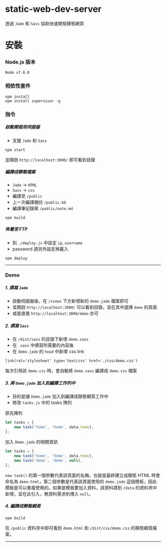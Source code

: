 # static-web-dev-server
透過 `Jade` 和 `Sass` 協助快速開發靜態網頁

# 安裝

### Node.js 版本

```
Node v7.6.0
```

### 相依性套件

```
npm install
npm install supervisor -g
```

### 指令

##### 啟動開發用伺服器

* 支援 `Jade` 和 `Sass`

```
npm start
```

並開啟 `http://localhost:3000/` 即可看到目錄

##### 編譯成靜態檔案

* `Jade` -> `HTML`
* `Sass` -> `css`
* 編譯至 `/public`
* 上一次編譯備份 `/public.bk`
* 編譯筆記錄黨 `/public/note.md`

```
npm build
```

##### 佈署至 FTP

* 到 `./deploy.js` 中設定 `ip`, `username`
* password 請另外設定再載入

```
npm deploy
```

********

### Demo

##### 1. 撰寫 `Jade`

* 啟動伺服器後，在 `/views` 下方新增新的 `demo.jade` 檔案即可
* 並開啟 `http://localhost:3000/` 可以看到目錄，並在其中選擇 `demo` 的頁面
* 或是直接  `http://localhost:3000/demo` 亦可

##### 2. 撰寫 `Sass`

* 在 `/dist/sass` 的目錄下新增 `demo.sass`
* 在 `.sass` 中撰寫所需要的內容後
* 在 `demo.jade` 的 `head` 中新增 css link

``` jade
link(rel='stylesheet' type='text/css' href='./css/demo.css')
```

每次引用該 `demo.css` 時，會自動將 `demo.sass` 編譯成 `demo.css` 檔案

##### 3. 將 `Demo.jade` 加入到編譯工作列中

* 目的是讓 `Demo.jade` 加入到編譯成靜態網頁工作中
* 修改 `tasks.js` 中的 tasks 陣列

原先陣列

``` js
let tasks = [
    new task('home', 'home', data.home),
];
```

加入 `Demo.jade` 的相關資訊

``` js
let tasks = [
    new task('home', 'home', data.home),
    new task('demo', 'demo', null),
];
```

`new task()` 的第一個參數代表該頁面的名稱，也就是最終建立成靜態 HTML 時會命名為 `demo.html`，第二個參數是代表該頁面使用的 `demo.jade` 這個模板，因此模板是可以重複使用的。如果是模板要加入資料，該資料請到 `/data` 的資料夾中新增，並在此引入，無資料需求則傳入 `null`。


##### 4. 編譯成靜態網頁

```
npm build
```

在 `/public` 資料夾中即可看到 `demo.html` 和 `/dist/css/demo.css` 的靜態網頁檔案。

********